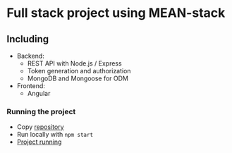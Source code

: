 # Full stack project using MEAN-stack

## Including

- Backend:
  - REST API with Node.js / Express
  - Token generation and authorization
  - MongoDB and Mongoose for ODM
- Frontend:
  - Angular

### Running the project 
- Copy [repository](https://github.com/j00lie/LUT_full_stack/tree/main/Project)
- Run locally with `npm start`
- [Project running](https://lut-my.sharepoint.com/:v:/g/personal/joonas_liedes_student_lut_fi/EZXJ4wT4WhNDtnKum8fYaJMB6aJjybjH-JCM2ix0TcsjFA?e=QuSHwz)
